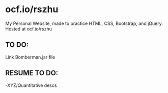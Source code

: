 # ocf.io/rszhu
My Personal Website, made to practice HTML, CSS, Bootstrap, and jQuery. Hosted at ocf.io/rszhu

## TO DO:

Link Bomberman.jar file

## RESUME TO DO:

-XYZ/Quantitative descs
